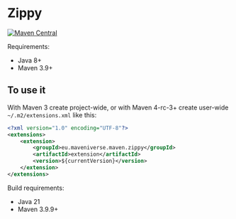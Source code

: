 # Zippy

[![Maven Central](https://img.shields.io/maven-central/v/eu.maveniverse.maven.zippy/extension.svg?label=Maven%20Central)](https://search.maven.org/artifact/eu.maveniverse.maven.zippy/extension)

Requirements:
* Java 8+
* Maven 3.9+

## To use it

With Maven 3 create project-wide, or with Maven 4-rc-3+ create user-wide `~/.m2/extensions.xml` like this:
```xml
<?xml version="1.0" encoding="UTF-8"?>
<extensions>
    <extension>
        <groupId>eu.maveniverse.maven.zippy</groupId>
        <artifactId>extension</artifactId>
        <version>${currentVersion}</version>
    </extension>
</extensions>
```

Build requirements:
* Java 21
* Maven 3.9.9+
